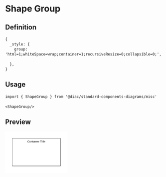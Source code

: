 # Shape Group

## Definition

```
{
  _style: {
    group: 'html=1;whiteSpace=wrap;container=1;recursiveResize=0;collapsible=0;',
    
  },
}
```

## Usage

```
import { ShapeGroup } from '@diac/standard-components-diagrams/misc'

<ShapeGroup/>
```

## Preview

<img src="./shape-group.png" width="200"/>
